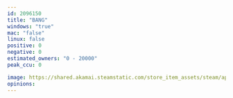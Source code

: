 ```yaml
---
id: 2096150
title: "BANG"
windows: "true"
mac: "false"
linux: false
positive: 0
negative: 0
estimated_owners: "0 - 20000"
peak_ccu: 0

image: https://shared.akamai.steamstatic.com/store_item_assets/steam/apps/2096150/header.jpg?t=1708818381
opinions:
---
```

